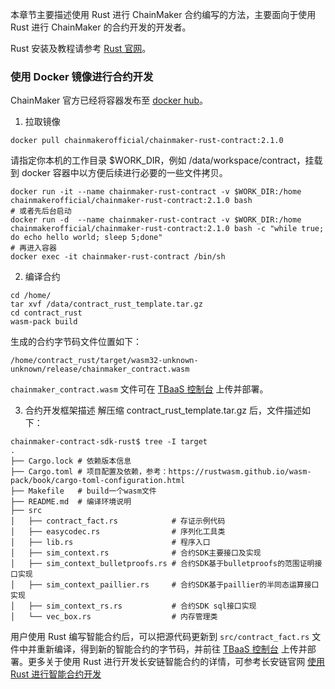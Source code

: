 
 本章节主要描述使用 Rust 进行 ChainMaker 合约编写的方法，主要面向于使用 Rust 进行 ChainMaker 的合约开发的开发者。

Rust 安装及教程请参考 [Rust 官网](https://www.rust-lang.org/)。

### 使用 Docker 镜像进行合约开发

ChainMaker 官方已经将容器发布至 [docker hub](https://hub.docker.com/u/chainmakerofficial)。

1. 拉取镜像
```
docker pull chainmakerofficial/chainmaker-rust-contract:2.1.0
```
请指定你本机的工作目录 $WORK_DIR，例如 /data/workspace/contract，挂载到 docker 容器中以方便后续进行必要的一些文件拷贝。
```
docker run -it --name chainmaker-rust-contract -v $WORK_DIR:/home chainmakerofficial/chainmaker-rust-contract:2.1.0 bash
# 或者先后台启动
docker run -d  --name chainmaker-rust-contract -v $WORK_DIR:/home chainmakerofficial/chainmaker-rust-contract:2.1.0 bash -c "while true; do echo hello world; sleep 5;done"
# 再进入容器
docker exec -it chainmaker-rust-contract /bin/sh
```

2. 编译合约
```
cd /home/
tar xvf /data/contract_rust_template.tar.gz
cd contract_rust
wasm-pack build
```
生成的合约字节码文件位置如下：
```
/home/contract_rust/target/wasm32-unknown-unknown/release/chainmaker_contract.wasm
```
`chainmaker_contract.wasm` 文件可在 [TBaaS 控制台](https://console.cloud.tencent.com/tbaas/overview) 上传并部署。

3. 合约开发框架描述
解压缩 contract_rust_template.tar.gz 后，文件描述如下：
```
chainmaker-contract-sdk-rust$ tree -I target
.
├── Cargo.lock # 依赖版本信息
├── Cargo.toml # 项目配置及依赖，参考：https://rustwasm.github.io/wasm-pack/book/cargo-toml-configuration.html
├── Makefile   # build一个wasm文件
├── README.md  # 编译环境说明
├── src
│   ├── contract_fact.rs			# 存证示例代码
│   ├── easycodec.rs                # 序列化工具类
│   ├── lib.rs                      # 程序入口
│   ├── sim_context.rs              # 合约SDK主要接口及实现
│   ├── sim_context_bulletproofs.rs # 合约SDK基于bulletproofs的范围证明接口实现
│   ├── sim_context_paillier.rs     # 合约SDK基于paillier的半同态运算接口实现
│   ├── sim_context_rs.rs           # 合约SDK sql接口实现
│   └── vec_box.rs                  # 内存管理类
```
用户使用 Rust 编写智能合约后，可以把源代码更新到 `src/contract_fact.rs` 文件中并重新编译，得到新的智能合约的字节码，并前往 [TBaaS 控制台](https://console.cloud.tencent.com/tbaas/overview) 上传并部署。更多关于使用 Rust 进行开发长安链智能合约的详情，可参考长安链官网 [使用 Rust 进行智能合约开发](https://docs.chainmaker.org.cn/v2.2.0_alpha/html/operation/%E6%99%BA%E8%83%BD%E5%90%88%E7%BA%A6.html#rust)
